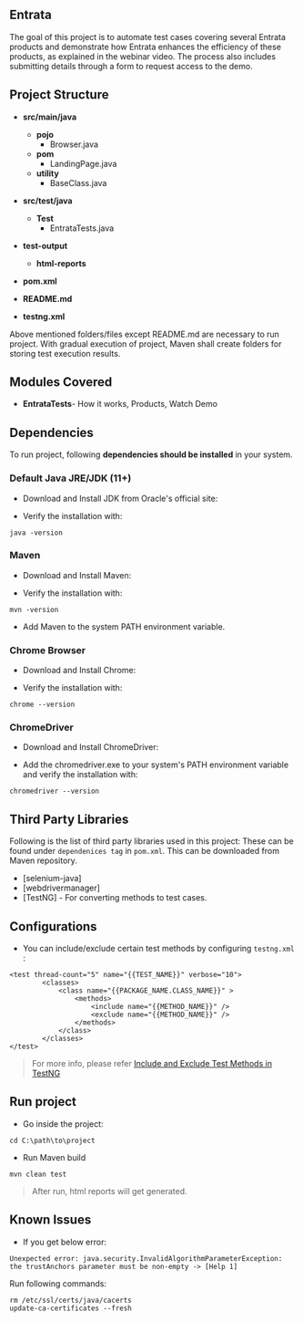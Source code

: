 ## Entrata
The goal of this project is to automate test cases covering several Entrata products and demonstrate how Entrata enhances the efficiency of these products, as explained in the webinar video. The process also includes submitting details through a form to request access to the demo.

## Project Structure
+ **src/main/java**
    + **pojo**
        * Browser.java
    + **pom**
        * LandingPage.java
    + **utility**
        * BaseClass.java


+ **src/test/java**
    + **Test**
        * EntrataTests.java

+ **test-output**
    + **html-reports**

+ **pom.xml**
+ **README.md**
+ **testng.xml**

Above mentioned folders/files except README.md are necessary to run project. With gradual execution of project, Maven shall create folders for storing test execution results.

## Modules Covered
+ **EntrataTests**- How it works, Products, Watch Demo


## Dependencies
To run project, following **dependencies should be installed** in your system.

### Default Java JRE/JDK (11+)
* Download and Install JDK from Oracle's official site:

* Verify the installation with:
```
java -version
```


### Maven 
* Download and Install Maven:

* Verify the installation with:

```
mvn -version
```

* Add Maven to the system PATH environment variable.

### Chrome Browser

* Download and Install Chrome:

* Verify the installation with:

```
chrome --version
```

### ChromeDriver

* Download and Install ChromeDriver:

* Add the chromedriver.exe to your system's PATH environment variable and verify the installation with:

```
chromedriver --version
```

## Third Party Libraries

Following is the list of third party libraries used in this project: These can be found under `dependenices tag`
in `pom.xml`. This can be downloaded from Maven repository.

* [selenium-java]
* [webdrivermanager]
* [TestNG]  - For converting methods to test cases.



## Configurations

* You can include/exclude certain test methods by configuring `testng.xml` :

```
<test thread-count="5" name="{{TEST_NAME}}" verbose="10">
		<classes>
			<class name="{{PACKAGE_NAME.CLASS_NAME}}" >
				<methods>
        			<include name="{{METHOD_NAME}}" />
        			<exclude name="{{METHOD_NAME}}" />
      			</methods>
			</class>
		</classes>
</test>
```

> For more info, please
> refer [Include and Exclude Test Methods in TestNG](https://www.seleniumeasy.com/testng-tutorials/include-exclude-test-methods-in-testng)

## Run project
* Go inside the project:

```
cd C:\path\to\project  
```

* Run Maven build

```
mvn clean test
```

> After run, html reports will get generated.

## Known Issues

* If you get below error:

```
Unexpected error: java.security.InvalidAlgorithmParameterException: the trustAnchors parameter must be non-empty -> [Help 1]
```

Run following commands:

```
rm /etc/ssl/certs/java/cacerts
update-ca-certificates --fresh
```
